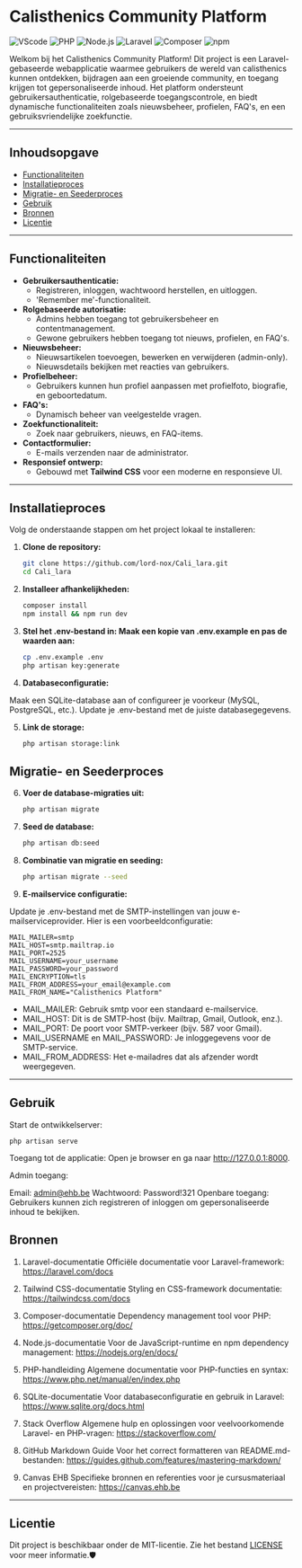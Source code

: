 # Calisthenics Community Platform

![VScode](https://img.shields.io/badge/VScode-v1.96.2-blue?style=for-the-badge&logo=visual-studio-code&logoColor=white&labelColor=000000)
![PHP](https://img.shields.io/badge/PHP-v8.2.26-lightblue?style=for-the-badge&logo=PHP&logoColor=white&labelColor=000000)
![Node.js](https://img.shields.io/badge/Node.js-v20.18.1-green?style=for-the-badge&logo=node.js&logoColor=white&labelColor=000000)
![Laravel](https://img.shields.io/badge/Laravel-v11.36.1-red?style=for-the-badge&logo=Laravel&logoColor=white&labelColor=000000)
![Composer](https://img.shields.io/badge/Composer-v2.8.3-brown?style=for-the-badge&logo=Composer&logoColor=white&labelColor=000000)
![npm](https://img.shields.io/badge/npm-v10.8.2-orange?style=for-the-badge&logo=npm&logoColor=white&labelColor=000000)


Welkom bij het Calisthenics Community Platform! Dit project is een Laravel-gebaseerde webapplicatie waarmee gebruikers de wereld van calisthenics kunnen ontdekken, bijdragen aan een groeiende community, en toegang krijgen tot gepersonaliseerde inhoud. Het platform ondersteunt gebruikersauthenticatie, rolgebaseerde toegangscontrole, en biedt dynamische functionaliteiten zoals nieuwsbeheer, profielen, FAQ's, en een gebruiksvriendelijke zoekfunctie.

---

## Inhoudsopgave
- [Functionaliteiten](#functionaliteiten)
- [Installatieproces](#installatieproces)
- [Migratie- en Seederproces](#migratie--en-seederproces)
- [Gebruik](#gebruik)
- [Bronnen](#bronnen)
- [Licentie](#licentie)

---
 
## Functionaliteiten
- **Gebruikersauthenticatie:**
  - Registreren, inloggen, wachtwoord herstellen, en uitloggen.
  - 'Remember me'-functionaliteit.
- **Rolgebaseerde autorisatie:**
  - Admins hebben toegang tot gebruikersbeheer en contentmanagement.
  - Gewone gebruikers hebben toegang tot nieuws, profielen, en FAQ's.
- **Nieuwsbeheer:**
  - Nieuwsartikelen toevoegen, bewerken en verwijderen (admin-only).
  - Nieuwsdetails bekijken met reacties van gebruikers.
- **Profielbeheer:**
  - Gebruikers kunnen hun profiel aanpassen met profielfoto, biografie, en geboortedatum.
- **FAQ's:**
  - Dynamisch beheer van veelgestelde vragen.
- **Zoekfunctionaliteit:**
  - Zoek naar gebruikers, nieuws, en FAQ-items.
- **Contactformulier:**
  - E-mails verzenden naar de administrator.
- **Responsief ontwerp:**
  - Gebouwd met **Tailwind CSS** voor een moderne en responsieve UI.

---

## Installatieproces

Volg de onderstaande stappen om het project lokaal te installeren:

1. **Clone de repository:**
   ```bash
   git clone https://github.com/lord-nox/Cali_lara.git
   cd Cali_lara
   
2. **Installeer afhankelijkheden:**
   
   ```bash
   composer install
   npm install && npm run dev
   
3. **Stel het .env-bestand in: Maak een kopie van .env.example en pas de waarden aan:**
   
   ```bash
   cp .env.example .env
   php artisan key:generate

4. **Databaseconfiguratie:**

Maak een SQLite-database aan of configureer je voorkeur (MySQL, PostgreSQL, etc.).
Update je .env-bestand met de juiste databasegegevens.

5. **Link de storage:**
   
   ```bash
   php artisan storage:link

## Migratie- en Seederproces

6. **Voer de database-migraties uit:**

   ```bash
   php artisan migrate

7. **Seed de database:**
   ```bash
   php artisan db:seed

8. **Combinatie van migratie en seeding:**
   ```bash
   php artisan migrate --seed

9. **E-mailservice configuratie:**

Update je .env-bestand met de SMTP-instellingen van jouw e-mailserviceprovider. Hier is een voorbeeldconfiguratie:

    MAIL_MAILER=smtp
    MAIL_HOST=smtp.mailtrap.io
    MAIL_PORT=2525
    MAIL_USERNAME=your_username
    MAIL_PASSWORD=your_password
    MAIL_ENCRYPTION=tls
    MAIL_FROM_ADDRESS=your_email@example.com
    MAIL_FROM_NAME="Calisthenics Platform"
- MAIL_MAILER: Gebruik smtp voor een standaard e-mailservice.
- MAIL_HOST: Dit is de SMTP-host (bijv. Mailtrap, Gmail, Outlook, enz.).
- MAIL_PORT: De poort voor SMTP-verkeer (bijv. 587 voor Gmail).
- MAIL_USERNAME en MAIL_PASSWORD: Je inloggegevens voor de SMTP-service.
- MAIL_FROM_ADDRESS: Het e-mailadres dat als afzender wordt weergegeven.

---

## Gebruik
Start de ontwikkelserver:

    php artisan serve
    
Toegang tot de applicatie: Open je browser en ga naar http://127.0.0.1:8000.

Admin toegang:

Email: admin@ehb.be
Wachtwoord: Password!321
Openbare toegang: Gebruikers kunnen zich registreren of inloggen om gepersonaliseerde inhoud te bekijken.

## Bronnen
1. Laravel-documentatie
Officiële documentatie voor Laravel-framework:
https://laravel.com/docs

2. Tailwind CSS-documentatie
Styling en CSS-framework documentatie:
https://tailwindcss.com/docs

3. Composer-documentatie
Dependency management tool voor PHP:
https://getcomposer.org/doc/

4. Node.js-documentatie
Voor de JavaScript-runtime en npm dependency management:
https://nodejs.org/en/docs/

5. PHP-handleiding
Algemene documentatie voor PHP-functies en syntax:
https://www.php.net/manual/en/index.php

6. SQLite-documentatie
Voor databaseconfiguratie en gebruik in Laravel:
https://www.sqlite.org/docs.html

7. Stack Overflow
Algemene hulp en oplossingen voor veelvoorkomende Laravel- en PHP-vragen:
https://stackoverflow.com/

8. GitHub Markdown Guide
Voor het correct formatteren van README.md-bestanden:
https://guides.github.com/features/mastering-markdown/

9. Canvas EHB
Specifieke bronnen en referenties voor je cursusmateriaal en projectvereisten:
https://canvas.ehb.be

---

## Licentie
Dit project is beschikbaar onder de MIT-licentie. Zie het bestand <a href="LICENSE">LICENSE</a> voor meer informatie.🛡️ 
